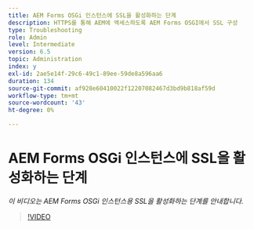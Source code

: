 ```yaml
---
title: AEM Forms OSGi 인스턴스에 SSL을 활성화하는 단계
description: HTTPS를 통해 AEM에 액세스하도록 AEM Forms OSGI에서 SSL 구성
type: Troubleshooting
role: Admin
level: Intermediate
version: 6.5
topic: Administration
index: y
exl-id: 2ae5e14f-29c6-49c1-89ee-59de8a596aa6
duration: 134
source-git-commit: af928e60410022f12207082467d3bd9b818af59d
workflow-type: tm+mt
source-wordcount: '43'
ht-degree: 0%

---
```


# AEM Forms OSGi 인스턴스에 SSL을 활성화하는 단계

*이 비디오는 AEM Forms OSGi 인스턴스용 SSL을 활성화하는 단계를 안내합니다.*

>[!VIDEO](https://video.tv.adobe.com/v/335524?quality=12&learn=on)
